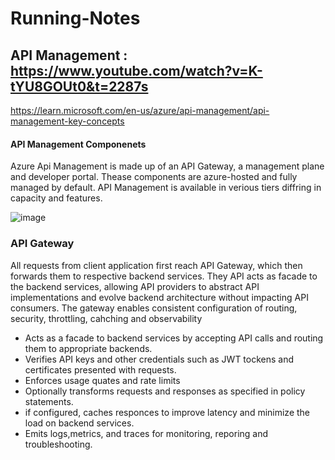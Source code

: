 # Running-Notes
## API Management : https://www.youtube.com/watch?v=K-tYU8GOUt0&t=2287s

https://learn.microsoft.com/en-us/azure/api-management/api-management-key-concepts
#### API Management Componenets
Azure Api Management is made up of an API Gateway, a management plane and developer portal. 
Thease components are azure-hosted and fully managed by default.
API Management is available in verious tiers diffring in capacity and features.

![image](https://github.com/venurao/Running-Notes/assets/19890397/2e36bdbb-4a76-4999-8f5e-eeb1b9938e84)

### API Gateway
All requests from client application first reach API Gateway, which then forwards them to respective backend services.
They API acts as facade to the backend services, allowing API providers to abstract API implementations and evolve backend architecture without impacting API consumers.
The gateway enables consistent configuration of routing, security, throttling, cahching and observability<br/>

- Acts as a facade to backend services by accepting API calls and routing them to appropriate backends.<br/>
- Verifies API keys and other credentials such as JWT tockens and certificates presented with requests.
- Enforces usage quates and rate limits
- Optionally transforms requests and responses as specified in policy statements.
- if configured, caches responces to improve latency and minimize the load on backend services.
- Emits logs,metrics, and traces for monitoring, reporing and troubleshooting.

